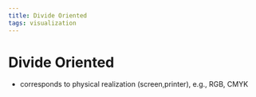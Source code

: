 ```yaml
---
title: Divide Oriented
tags: visualization
---
```


# Divide Oriented
- corresponds to physical realization (screen,printer), e.g., RGB, CMYK






















































































